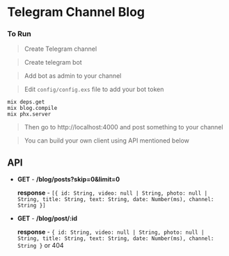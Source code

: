 # Telegram Channel Blog


### To Run

> Create Telegram channel

> Create telegram bot

> Add bot as admin to your channel

> Edit `config/config.exs` file to add your bot token

```
mix deps.get
mix blog.compile
mix phx.server
```
> Then go to http://localhost:4000 and post something to your channel

> You can build your own client using API mentioned below

## API

-  **GET** - **/blog/posts?skip=0&limit=0**

    **response** - ```[{
                id: String,
                video: null | String,
                photo: null | String,
                title: String,
                text: String,
                date: Number(ms),
                channel: String
            }]```

-  **GET** - **/blog/post/:id**

    **response** - ```{
                id: String,
                video: null | String,
                photo: null | String,
                title: String,
                text: String,
                date: Number(ms),
                channel: String
            }``` or 404
